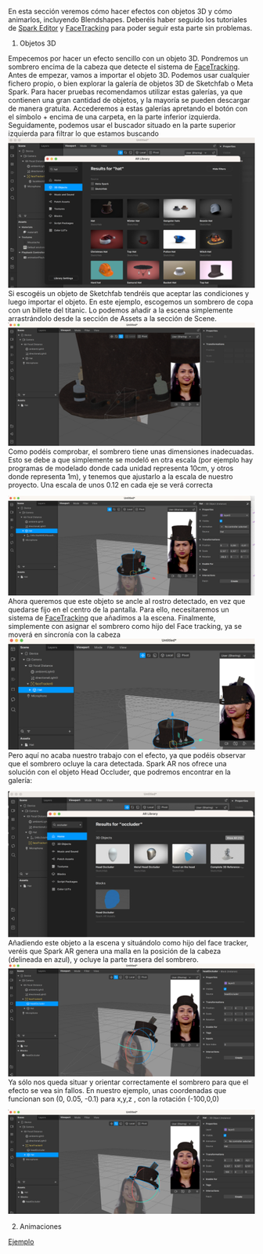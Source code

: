 En esta sección veremos cómo hacer efectos con objetos 3D y cómo animarlos, incluyendo Blendshapes. Deberéis haber seguido los tutoriales de [Spark Editor](Spark-AR/Studio) y [FaceTracking](Spark-AR/Face-Tracking) para poder seguir esta parte sin problemas.

1. Objetos 3D

Empecemos por hacer un efecto sencillo con un objeto 3D. Pondremos un sombrero encima de la cabeza que detecte el sistema de [FaceTracking](Spark-AR/Face-Tracking). Antes de empezar, vamos a importar el objeto 3D. Podemos usar cualquier fichero propio, o bien explorar la galería de objetos 3D de Sketchfab o Meta Spark. Para hacer pruebas recomendamos utilizar estas galerías, ya que contienen una gran cantidad de objetos, y la mayoría se pueden descargar de manera gratuita. Accederemos a estas galerías apretando el botón con el símbolo + encima de una carpeta, en la parte inferior izquierda. Seguidamente, podemos usar el buscador situado en la parte superior izquierda para filtrar lo que estamos buscando ![image](uploads/89fa1b94c8e14956a7dc6070a5209352/image.png) Si escogéis un objeto de Sketchfab tendréis que aceptar las condiciones y luego importar el objeto. En este ejemplo, escogemos un sombrero de copa con un billete del titanic. Lo podemos añadir a la escena simplemente arrastrándolo desde la sección de Assets a la sección de Scene.![image](uploads/2b69f327e0dbd2fc3cdcecd7d1ebb818/image.png)Como podéis comprobar, el sombrero tiene unas dimensiones inadecuadas. Esto se debe a que simplemente se modeló en otra escala (por ejemplo hay programas de modelado donde cada unidad representa 10cm, y otros donde representa 1m), y tenemos que ajustarlo a la escala de nuestro proyecto. Una escala de unos 0.12 en cada eje se verá correcta

![image.png](uploads/d22bc985d84c3e08100829c7d83a8877/image.png)Ahora queremos que este objeto se ancle al rostro detectado, en vez que quedarse fijo en el centro de la pantalla. Para ello, necesitaremos un sistema de [FaceTracking](Spark-AR/Face-Tracking) que añadimos a la escena. Finalmente, simplemente con asignar el sombrero como hijo del Face tracking, ya se moverá en sincronía con la cabeza ![image](uploads/b418f24a81012e436aebb8e936f5b08e/image.png)Pero aquí no acaba nuestro trabajo con el efecto, ya que podéis observar que el sombrero ocluye la cara detectada. Spark AR nos ofrece una solución con el objeto Head Occluder, que podremos encontrar en la galería:

![image](uploads/e268247e10219a24be609a2a93f9573f/image.png) Añadiendo este objeto a la escena y situándolo como hijo del face tracker, veréis que Spark AR genera una malla en la posición de la cabeza (delineada en azul), y ocluye la parte trasera del sombrero. ![image](uploads/4e110b6ab7905aa1116ee219e019d46f/image.png)Ya sólo nos queda situar y orientar correctamente el sombrero para que el efecto se vea sin fallos. En nuestro ejemplo, unas coordenadas que funcionan son (0, 0.05, -0.1) para x,y,z , con la rotación (-100,0,0)

![image.png](uploads/8b305464f6ede044d083cb9f18a2abed/image.png)

2. Animaciones

[Ejemplo](https://sparkar.facebook.com/ar-studio/learn/tutorials/3d-objects-animation)